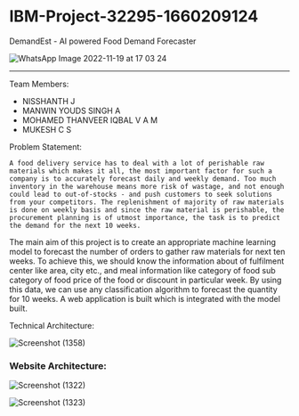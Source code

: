 # IBM-Project-32295-1660209124
DemandEst - AI powered Food Demand Forecaster


![WhatsApp Image 2022-11-19 at 17 03 24](https://user-images.githubusercontent.com/96964395/202848792-033ef088-8b3f-4729-891a-26b2e5a8af00.jpeg)


***
Team Members:
* NISSHANTH J
* MANWIN YOUDS SINGH A
* MOHAMED THANVEER IQBAL V A M
* MUKESH C S

Problem Statement:

	A food delivery service has to deal with a lot of perishable raw materials which makes it all, the most important factor for such a company is to accurately forecast daily and weekly demand. Too much inventory in the warehouse means more risk of wastage, and not enough could lead to out-of-stocks - and push customers to seek solutions from your competitors. The replenishment of majority of raw materials is done on weekly basis and since the raw material is perishable, the procurement planning is of utmost importance, the task is to predict the demand for the next 10 weeks. 
The main aim of this project is to create an appropriate machine learning model to forecast the number of orders to gather raw materials for next ten weeks. To achieve this, we should know the information about of fulfilment center like area, city etc., and meal information like category of food sub category of food price of the food or discount in particular week. By using this data, we can use any classification algorithm to forecast the quantity for 10 weeks. A web application is built which is integrated with the model built.

Technical Architecture:

![Screenshot (1358)](https://user-images.githubusercontent.com/96964395/202849468-0b4bfe82-22c6-4ea5-9736-322387aa04fe.png)

### Website Architecture:

 ![Screenshot (1322)](https://user-images.githubusercontent.com/96964395/202849555-4ad5a8ed-2642-453a-9b65-7b48f74acec8.png)
 
 
 ![Screenshot (1323)](https://user-images.githubusercontent.com/96964395/202849614-35d4b2c0-97dc-4c29-a1d2-8fae596d1c33.png)

 
 

